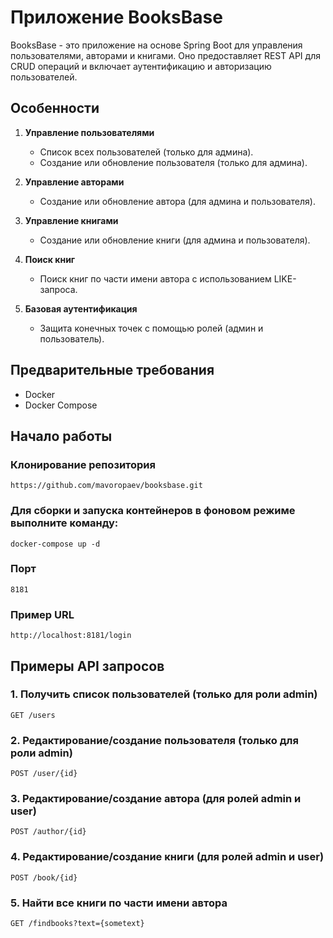 # Приложение BooksBase

BooksBase - это приложение на основе Spring Boot для управления пользователями, авторами и книгами. Оно предоставляет REST API для CRUD операций и включает аутентификацию и авторизацию пользователей.

## Особенности

1. **Управление пользователями**
   - Список всех пользователей (только для админа).
   - Создание или обновление пользователя (только для админа).

2. **Управление авторами**
   - Создание или обновление автора (для админа и пользователя).

3. **Управление книгами**
   - Создание или обновление книги (для админа и пользователя).

4. **Поиск книг**
   - Поиск книг по части имени автора с использованием LIKE-запроса.

5. **Базовая аутентификация**
   - Защита конечных точек с помощью ролей (админ и пользователь).

## Предварительные требования

- Docker
- Docker Compose

## Начало работы

### Клонирование репозитория
```
https://github.com/mavoropaev/booksbase.git
```
### Для сборки и запуска контейнеров в фоновом режиме выполните команду:
```
docker-compose up -d
```
### Порт
```
8181
```
### Пример URL
```
http://localhost:8181/login
```


## Примеры API запросов

### 1. Получить список пользователей (только для роли admin)
```
GET /users
```
### 2. Редактирование/создание пользователя (только для роли admin)
```   
POST /user/{id}
```
### 3. Редактирование/создание автора (для ролей admin и user)
```   
POST /author/{id}
```
### 4. Редактирование/создание книги (для ролей admin и user)
```   
POST /book/{id}
```
### 5. Найти все книги по части имени автора
```   
GET /findbooks?text={sometext}
```
